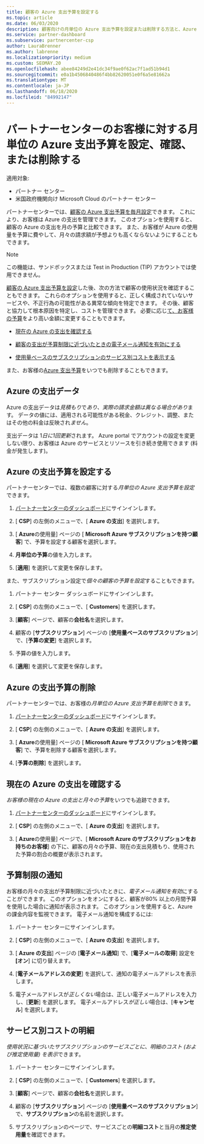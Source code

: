 ```yaml
---
title: 顧客の Azure 支出予算を設定する
ms.topic: article
ms.date: 06/03/2020
description: 顧客向けの月単位の Azure 支出予算を設定または削除する方法と、Azure の支出データを表示し、予算に関連する通知を設定する方法について説明します。
ms.service: partner-dashboard
ms.subservice: partnercenter-csp
author: LauraBrenner
ms.author: labrenne
ms.localizationpriority: medium
ms.custom: SEOMAY.20
ms.openlocfilehash: abee84249d2e41dc34f9ae0f62ac7f1ad51b94d1
ms.sourcegitcommit: e0a1b4506840486f4bb82620051e0f6a5e81662a
ms.translationtype: MT
ms.contentlocale: ja-JP
ms.lasthandoff: 06/18/2020
ms.locfileid: "84992147"
---
```

# <a name="set-check-or-remove-monthly-azure-spending-budgets-for-customers-in-partner-center"></a>パートナーセンターのお客様に対する月単位の Azure 支出予算を設定、確認、または削除する

適用対象:

- パートナー センター
- 米国政府機関向け Microsoft Cloud のパートナー センター

パートナーセンターでは、[顧客の Azure 支出予算を毎月設定](#set-azure-spending-budget)できます。 これにより、お客様は Azure の支出を管理できます。 このオプションを使用すると、顧客の Azure の支出を月の予算と比較できます。 また、お客様が Azure の使用量を予算に費やして、月々の請求額が予想よりも高くならないようにすることもできます。

> [!NOTE]  
> この機能は、サンドボックスまたは Test in Production (TIP) アカウントでは使用できません。

[顧客の Azure 支出予算を設定](#set-azure-spending-budget)した後、次の方法で顧客の使用状況を確認することもできます。 これらのオプションを使用すると、正しく構成されていないサービスや、不正行為の可能性がある異常な傾向を特定できます。 その後、顧客と協力して根本原因を特定し、コストを管理できます。 必要に応じ[て、お客様の予算](#set-azure-spending-budget)をより高い金額に変更することもできます。

- [現在の Azure の支出を確認する](#check-current-azure-spending)

- [顧客の支出が予算制限に近づいたときの電子メール通知を有効にする](#notifications-for-budget-limits)

- [使用量ベースのサブスクリプションのサービス別コストを表示する](#itemized-costs-by-service)

また、お客様の[Azure 支出予算](#remove-azure-spending-budget)をいつでも削除することもできます。

## <a name="azure-spending-data"></a>Azure の支出データ

Azure の支出データは*見積もり*で*あり、実際の請求金額は異なる場合があり*ます。 データの値には、適用される可能性がある税金、クレジット、調整、またはその他の料金は反映され*ません*。

支出データは 1*日に1回更新*されます。 Azure portal でアカウントの設定を変更しない限り、お客様は Azure のサービスとリソースを引き続き使用できます (料金が発生します)。

## <a name="set-azure-spending-budget"></a>Azure の支出予算を設定する

パートナーセンターでは、複数の顧客に対する*月単位の Azure 支出予算を設定*できます。

1. [パートナーセンターのダッシュボード](https://partner.microsoft.com/dashboard/)にサインインします。

2. [ **CSP**] の左側のメニューで、[ **Azure の支出**] を選択します。

3. [ **Azure**の使用量] ページの [ **Microsoft Azure サブスクリプションを持つ顧客**] で、予算を設定する顧客を選択します。

4. **月単位の予算**の値を入力します。

5. [**適用**] を選択して変更を保存します。

また、サブスクリプション設定で*個々の顧客の予算を設定*することもできます。

1. パートナー センター ダッシュボードにサインインします。

2. [ **CSP**] の左側のメニューで、[ **Customers**] を選択します。

3. [**顧客**] ページで、顧客の**会社名**を選択します。

4. 顧客の [**サブスクリプション**] ページの [**使用量ベースのサブスクリプション**] で、[**予算の変更**] を選択します。

5. 予算の値を入力します。

6. [**適用**] を選択して変更を保存します。

## <a name="remove-azure-spending-budget"></a>Azure の支出予算の削除

パートナーセンターでは、お客様の*月単位の Azure 支出予算を削除*できます。

1. [パートナーセンターのダッシュボード](https://partner.microsoft.com/dashboard/)にサインインします。

2. [ **CSP**] の左側のメニューで、[ **Azure の支出**] を選択します。

3. [ **Azure**の使用量] ページの [ **Microsoft Azure サブスクリプションを持つ顧客**] で、予算を削除する顧客を選択します。

4. [**予算の削除**] を選択します。

## <a name="check-current-azure-spending"></a>現在の Azure の支出を確認する

*お客様の現在の Azure の支出と月々の予算*をいつでも追跡できます。

1. [パートナーセンターのダッシュボード](https://partner.microsoft.com/dashboard/)にサインインします。

2. [ **CSP**] の左側のメニューで、[ **Azure の支出**] を選択します。

3. [ **Azure**の使用量] ページで、[ **Microsoft Azure のサブスクリプションをお持ちのお客様**] の下に、顧客の月々の予算、現在の支出見積もり、使用された予算の割合の概要が表示されます。

## <a name="notifications-for-budget-limits"></a>予算制限の通知

お客様の月々の支出が予算制限に近づいたときに、*電子メール通知を有効*にすることができます。 このオプションをオンにすると、顧客が80% 以上の月間予算を使用した場合に通知が表示されます。 このオプションを使用すると、Azure の課金内容を監視できます。 電子メール通知を構成するには:

1. パートナー センターにサインインします。

2. [ **CSP**] の左側のメニューで、[ **Azure の支出**] を選択します。

3. [ **Azure の支出**] ページの [**電子メール通知**] で、[**電子メールの取得**] 設定を **[オン**] に切り替えます。

4. [**電子メールアドレスの変更**] を選択して、通知の電子メールアドレスを表示します。

5. 電子メールアドレスが*正しくない*場合は、正しい電子メールアドレスを入力し、[**更新**] を選択します。 電子メールアドレス*が正しい*場合は、[**キャンセル**] を選択します。

## <a name="itemized-costs-by-service"></a>サービス別コストの明細

*使用状況に基づいたサブスクリプションのサービスごとに、明細のコスト (および推定使用量) を表示*できます。

1. パートナー センターにサインインします。

2. [ **CSP**] の左側のメニューで、[ **Customers**] を選択します。

3. [**顧客**] ページで、顧客の**会社名**を選択します。

4. 顧客の [**サブスクリプション**] ページの [**使用量ベースのサブスクリプション**] で、**サブスクリプション**の名前を選択します。

5. サブスクリプションのページで、サービスごとの**明細コスト**と当月の**推定使用量**を確認できます。
